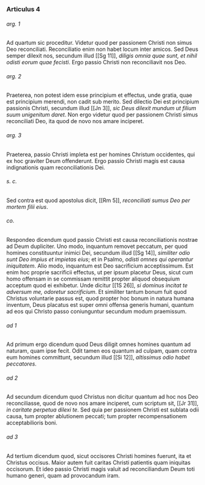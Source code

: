 ### Articulus 4

###### arg. 1
Ad quartum sic proceditur. Videtur quod per passionem Christi non simus Deo reconciliati. Reconciliatio enim non habet locum inter amicos. Sed Deus semper dilexit nos, secundum illud [[Sg 11]], *diligis omnia quae sunt, et nihil odisti eorum quae fecisti*. Ergo passio Christi non reconciliavit nos Deo.

###### arg. 2
Praeterea, non potest idem esse principium et effectus, unde gratia, quae est principium merendi, non cadit sub merito. Sed dilectio Dei est principium passionis Christi, secundum illud [[Jn 3]], *sic Deus dilexit mundum ut filium suum unigenitum daret*. Non ergo videtur quod per passionem Christi simus reconciliati Deo, ita quod de novo nos amare inciperet.

###### arg. 3
Praeterea, passio Christi impleta est per homines Christum occidentes, qui ex hoc graviter Deum offenderunt. Ergo passio Christi magis est causa indignationis quam reconciliationis Dei.

###### s. c.
Sed contra est quod apostolus dicit, [[Rm 5]], *reconciliati sumus Deo per mortem filii eius*.

###### co.
Respondeo dicendum quod passio Christi est causa reconciliationis nostrae ad Deum dupliciter. Uno modo, inquantum removet peccatum, per quod homines constituuntur inimici Dei, secundum illud [[Sg 14]], *similiter odio sunt Deo impius et impietas eius*; et in Psalmo, *odisti omnes qui operantur iniquitatem*. Alio modo, inquantum est Deo sacrificium acceptissimum. Est enim hoc proprie sacrificii effectus, ut per ipsum placetur Deus, sicut cum homo offensam in se commissam remittit propter aliquod obsequium acceptum quod ei exhibetur. Unde dicitur [[1S 26]], *si dominus incitat te adversum me, odoretur sacrificium*. Et similiter tantum bonum fuit quod Christus voluntarie passus est, quod propter hoc bonum in natura humana inventum, Deus placatus est super omni offensa generis humani, quantum ad eos qui Christo passo coniunguntur secundum modum praemissum.

###### ad 1
Ad primum ergo dicendum quod Deus diligit omnes homines quantum ad naturam, quam ipse fecit. Odit tamen eos quantum ad culpam, quam contra eum homines committunt, secundum illud [[Si 12]], *altissimus odio habet peccatores*.

###### ad 2
Ad secundum dicendum quod Christus non dicitur quantum ad hoc nos Deo reconciliasse, quod de novo nos amare inciperet, cum scriptum sit, [[Jr 31]], *in caritate perpetua dilexi te*. Sed quia per passionem Christi est sublata odii causa, tum propter ablutionem peccati; tum propter recompensationem acceptabilioris boni.

###### ad 3
Ad tertium dicendum quod, sicut occisores Christi homines fuerunt, ita et Christus occisus. Maior autem fuit caritas Christi patientis quam iniquitas occisorum. Et ideo passio Christi magis valuit ad reconciliandum Deum toti humano generi, quam ad provocandum iram.

